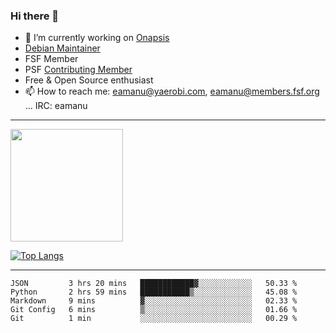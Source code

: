 ### Hi there 👋


- 🔭 I’m currently working on [Onapsis](http://onapsis.com)
- [Debian Maintainer](https://qa.debian.org/developer.php?login=eamanu%40yaerobi.com)
- FSF Member
- PSF [Contributing Member](https://www.python.org/psf/membership/#what-membership-classes-are-there)
- Free & Open Source enthusiast 
- 📫 How to reach me: eamanu@yaerobi.com, eamanu@members.fsf.org ... IRC: eamanu

---

<img height="180em" src="https://github-readme-stats.vercel.app/api?theme=dark&username=eamanu&show_icons=true&hide_border=true&&count_private=true&include_all_commits=true" />

[![Top Langs](https://github-readme-stats.vercel.app/api/top-langs/?theme=dark&username=eamanu&layout=compact)](https://github.com/anuraghazra/github-readme-stats)

---

<!--START_SECTION:waka-->
```text
JSON         3 hrs 20 mins   ████████████▓░░░░░░░░░░░░   50.33 % 
Python       2 hrs 59 mins   ███████████▒░░░░░░░░░░░░░   45.08 % 
Markdown     9 mins          ▓░░░░░░░░░░░░░░░░░░░░░░░░   02.33 % 
Git Config   6 mins          ▒░░░░░░░░░░░░░░░░░░░░░░░░   01.66 % 
Git          1 min           ░░░░░░░░░░░░░░░░░░░░░░░░░   00.29 % 
```
<!--END_SECTION:waka-->
